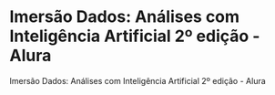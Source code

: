 # Imersão Dados: Análises com Inteligência Artificial 2º edição - Alura
Imersão Dados: Análises com Inteligência Artificial 2º edição - Alura
